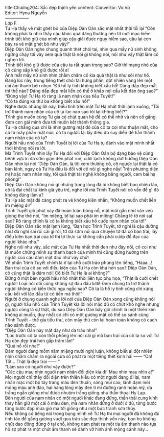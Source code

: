 title:Chương204: Sắc đẹp thịnh yến
content:
Convertor: Vo Vo<br>Editor: Hyna Nguyễn<br>—————–<br>Lớp F.<br>Tư Hạ thấy vẻ mặt ghét bỏ của Diệp Oản Oản sắc mặt nhất thời tối lại “Còn không phải là nhìn thấy cậu khóc quá đáng thương nên tớ mới mạo hiểm trinh tiết khó giữ của mình giúp cậu giải được nguy hiểm sao, cậu lại còn bày ra vẻ mặt ghét bỏ như vậy!”<br>Diệp Oản Oản nghe chung quanh thét chói tai, nhìn qua mấy nữ sinh không ngừng chạy tới vây xem quả thật là nói gì không nói, nói như vậy thật làm cô nghẹn lời.<br>Trinh tiết khó giữ được của cậu ta rất quan trọng sao? Giờ thì mạng nhỏ của cô cũng sắp khó giữ được rồi a!<br>Ánh mắt mấy nữ sinh nhìn chằm chằm cô kia quả thật là như sói như hổ.<br>Đang lúc này, trong tiếng thét chói tai hưng phấn, đột nhiên vang lên một cái âm thanh bén nhọn “Đồ hồ ly tinh không biết xấu hổ! Dáng dấp đẹp mắt thì thế nào? Dáng dấp đẹp mắt liền có thể ở khắp nơi cấu kết đàn ông sao?”<br>“Đúng vậy! Tư Hạ rõ ràng là nam nhân của tiểu Tuyết!”<br>“Cô ta đúng kẻ thứ ba không biết xấu hổ!”<br>Nghe được những lời này, biểu tình trên mặt Tư Hạ nhất thời lạnh xuống, “Tôi trở thành nam nhân của cô ta lúc nào sao tôi lại không biết?”<br>Trình gia muốn cùng Tư gia có chút quan hệ để có thể nhờ vả nên cố gắng đem con gái mình đưa tới muốn kết thành thông gia.<br>Tư Hạ chẳng qua chỉ là nhìn gương mặt đó của cô ta coi như thuận mắt, cho cô ta mấy phần mặt mũi, cô ta ngược lại lấy điều đó suy diễn để hắn thành nam nhân của cô ta?<br>Người hầu nhỏ của Trình Tuyết bị lời của Tư Hạ tụ đánh vào mặt mình nhất thời không nói ra lời.<br>Mà Trình Tuyết nhìn lấy Tư Hạ đối với Diệp Oản Oản bộ dạng bảo vệ cùng bênh vực kí đã sớm giận đến phát run, cười lạnh không dứt hướng Diệp Oản Oản nhìn lại nói “Diệp Oản Oản, là tôi xem thường cô, cô ngược lại thật là có bản lãnh, ngay cả Tư Hạ đều là đối với cô nói gì nghe nấy! Trên phương diện mị hoặc nam nhân này, tôi quả thật tài nghệ không bằng người, cam bái hạ phong!”<br>Diệp Oản Oản không nói gì nhưng trong lòng đã ói không biết bao nhiêu lần, cô là đại chất tử kính già yêu trẻ, nghe lời mà Trình Tuyết nói có vấn đề gì đó không đúng lắm a?<br>Tư Hạ sắc mặt đã càng phát ra vẻ không kiên nhẫn, “Không muốn chết liền im miệng đi!”<br>Trình Tuyết giờ phút này đã hoàn toàn bùng nổ, mặt mũi gần như vặn vẹo giọng the thé nói, “Im miệng, tớ tại sao phải im miệng! Chẳng lẽ tớ nói sai sao? Rõ ràng chính là cô ta không biết xấu hổ cướp nam nhân của tớ!”<br>Diệp Oản Oản sắc mặt lạnh lùng, “Bạn học Trình Tuyết, tớ nghĩ là cậu dường như đã nghĩ sai rồi cái gì rồi, tớ đã sớm nói qua chuyện tớ đã có bạn trai, lấy điều kiện bạn trai của tớ thì tớ thực sự không cần phải cướp đồ đạc của người khác nha.”<br>Nghe nói như vậy, sắc mặt của Tư Hạ nhất thời đen như đáy nồi, cô coi như là muốn chứng minh sự thanh bạch của mình thì cũng đừng hướng trên người của cậu đâm một đao như vậy chứ!<br>Về phần Trình Tuyết chính là ở tại chỗ cười trào phúng lên tiếng, “Hàaa…! Bạn trai của cô so với điều kiện của Tư Hạ còn khá hơn sao? Diệp Oản Oản, cô cũng thật là dám nói! Cô biết Tư Hạ là ai không?”<br>Đứng ở một bên người hầu nhỏ nhất thời liên tục phụ họa, “Thật là cười chết người! Loại nói dối cũng không sợ đau đầu lưỡi! Đem chúng ta trở thành người không có kiến thức ngu ngốc sao? Cô ta là hồ ly tinh cũng chỉ xứng cấu kết với lão đầu tử có tiền mà thôi!”<br>Người ở chung quanh nghe lời nói của Diệp Oản Oản xong cũng không nói gì, người hầu nhỏ của Trình Tuyết kia lời nói mặc dù có chút khó nghe nhưng ngược cũng là sự thật, dù sao Diệp Oản Oản bây giờ chính là một thiên kim không ai muốn, duy nhất có chỉ có một gương mặt có thể so sánh cùng Trình Tuyết – thế gia tiểu thư, còn mấy thứ còn lại hoàn toàn không có cách nào sánh được.<br>“Diệp Oản Oản này mặt dày như da trâu nha!”<br>“Lúc trước cô ta còn thổi phồng lên nói cái gì mà bạn trai của cô ta so với Tư Hạ còn đẹp trai hơn gấp trăm lần!”<br>“Quá nổ rồi nha!”<br>Đám người đang mồm năm miệng mười nghị luận, không biết ai đột nhiên nhìn chằm chằm ra ngoài cửa sổ phát ra một tiếng thét kinh hãi —— “Oa! Tốt… Thật là đẹp trai —— “<br>“Làm sao có người như vậy được?”<br>“Các cậu mau nhìn người nam nhân đối diện kia đi! Mau nhìn mau nhìn a!”<br>Mọi người chỉ thấy đối diện trên thiên kiều có một người đang đi lại, nam nhân mặc một bộ tây trang màu đen thuần, sóng mũi cao, lãnh đạm môi mỏng màu anh đào, hai hàng lông mày đen tỉ mỉ đường ranh hoàn mỹ, da trắng ngần giống như được nhuộm trắng giống như thần thoại Hy Lạp.<br>Bên người của nam nhân có một người khác đang đứng, thần thái cung kính thay hắn giữ một cái ô màu đen, mà nam nhân đứng ở dưới ô dù, từng bước từng bước đạp mưa gió mà tới giống như một bức tranh sơn thủy.<br>Nếu không có tiếng nói trong bụng mình về Tư Hạ thì mọi người đã không đủ tỉnh táo để gắng gượng vượt qua trận sắc đẹp thịnh yến này, bọn họ không chút dao động đứng ở tại chỗ, không dám phát ra một tia âm thanh nào tựa hồ sợ phát ra một chút âm thanh sẽ đánh vỡ hình ảnh mộng cảnh này…